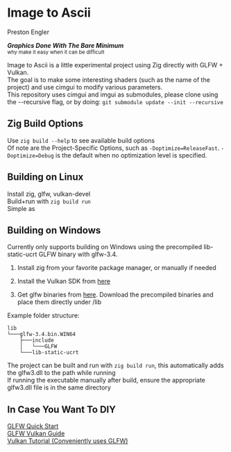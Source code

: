 # Image to Ascii
Preston Engler

***Graphics Done With The Bare Minimum***  
<sup>why make it easy when it can be difficult</sup>

Image to Ascii is a little experimental project using Zig directly with GLFW + Vulkan.  
The goal is to make some interesting shaders (such as the name of the project) and use cimgui to modify various parameters.  
This repository uses cimgui and imgui as submodules, please clone using the --recursive flag, or by doing: `git submodule update --init --recursive`  

## Zig Build Options
Use `zig build --help` to see available build options  
Of note are the Project-Specific Options, such as `-Doptimize=ReleaseFast`. `-Doptimize=Debug` is the default when no optimization level is specified.

## Building on Linux
Install zig, glfw, vulkan-devel  
Build+run with `zig build run`  
Simple as

## Building on Windows
Currently only supports building on Windows using the precompiled lib-static-ucrt GLFW binary with glfw-3.4.  

1. Install zig from your favorite package manager, or manually if needed

2. Install the Vulkan SDK from [here](https://vulkan.lunarg.com/sdk/home)

3. Get glfw binaries from [here](https://www.glfw.org/download.html). Download the precompiled binaries and place them directly under /lib

Example folder structure: 
```
lib
└───glfw-3.4.bin.WIN64
    ├───include
    │   └───GLFW
    └───lib-static-ucrt
```

The project can be built and run with `zig build run`, this automatically adds the glfw3.dll to the path while running  
If running the executable manually after build, ensure the appropriate glfw3.dll file is in the same directory


## In Case You Want To DIY
[GLFW Quick Start](https://www.glfw.org/docs/latest/quick.html)  
[GLFW Vulkan Guide](https://www.glfw.org/docs/latest/vulkan_guide.html)  
[Vulkan Tutorial (Conveniently uses GLFW)](https://vulkan-tutorial.com/Introduction)  
